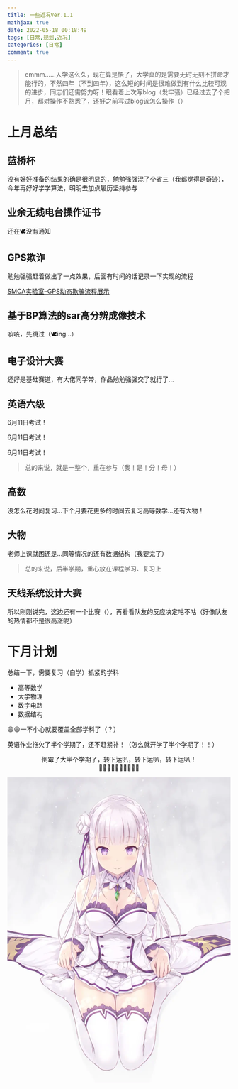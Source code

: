 ```yaml
---
title: 一些近况Ver.1.1
mathjax: true
date: 2022-05-18 00:18:49
tags: [日常,规划,近况]
categories: [日常]
comment: true
---
```


> emmm......入学这么久，现在算是悟了，大学真的是需要无时无刻不拼命才能行的，不然四年（不到四年），这么短的时间是很难做到有什么比较可观的进步，同志们还需努力呀！眼看着上次写blog（发牢骚）已经过去了个把月，都对操作不熟悉了，还好之前写过blog该怎么操作（）

# 上月总结

## 蓝桥杯

没有好好准备的结果的确是很明显的，勉勉强强混了个省三（我都觉得是奇迹），今年再好好学学算法，明明去加点履历坚持参与

## 业余无线电台操作证书

还在🕊没有通知

## GPS欺诈

勉勉强强赶着做出了一点效果，后面有时间的话记录一下实现的流程

[SMCA实验室–GPS动态欺骗流程展示](https://www.bilibili.com/video/BV1Xr4y1t7R4?spm_id_from=333.999.list.card_archive.click)

## 基于BP算法的sar高分辨成像技术

咳咳，先跳过（🕊ing…）

## 电子设计大赛

还好是基础赛道，有大佬同学带，作品勉勉强强交了就行了…

## 英语六级

6月11日考试！

6月11日考试！

6月11日考试！

> 总的来说，就是一整个，重在参与（我！是！分！母！）

## 高数

没怎么花时间复习…下个月要花更多的时间去复习高等数学…还有大物！

## 大物

老师上课就困还是…同等情况的还有数据结构（我要完了）

> 总的来说，后半学期，重心放在课程学习、复习上

## 天线系统设计大赛

所以刚刚说完，这边还有一个比赛（），再看看队友的反应决定咕不咕（好像队友的热情都不是很高涨呢）

# 下月计划

总结一下，需要复习（自学）抓紧的学科

+ 高等数学
+ 大学物理
+ 数字电路
+ 数据结构

😄😄一不小心就要覆盖全部学科了（？）

英语作业拖欠了半个学期了，还不赶紧补！（怎么就开学了半个学期了！！）

<div align = "center">倒霉了大半个学期了，转下运叭，转下运叭，转下运叭！</div>

<div align = "center">🌸🌸🌸🌸🌸🌸🌸🌸🌸🌸</div>

![EMT](EMT.png)